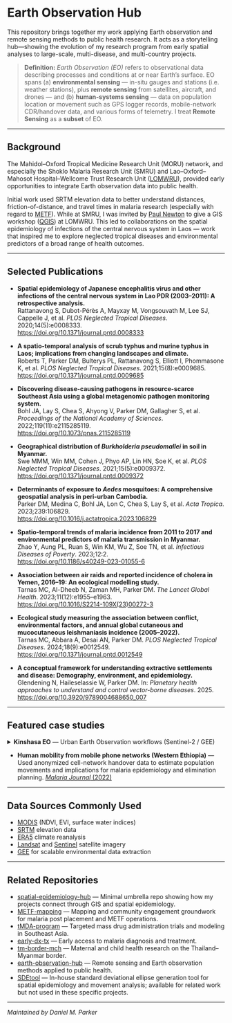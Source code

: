 # Earth Observation Hub

This repository brings together my work applying Earth observation and remote sensing methods to public health research. It acts as a storytelling hub—showing the evolution of my research program from early spatial analyses to large-scale, multi-disease, and multi-country projects.

> **Definition:** *Earth Observation (EO)* refers to observational data describing processes and conditions at or near Earth’s surface. EO spans (a) **environmental sensing** — in-situ gauges and stations (i.e. weather stations), plus **remote sensing** from satellites, aircraft, and drones — and (b) **human-systems sensing** — data on population location or movement such as GPS logger records, mobile-network CDR/handover data, and various forms of telemetry. I treat **Remote Sensing** as a **subset** of EO.


---

## Background

The Mahidol–Oxford Tropical Medicine Research Unit (MORU) network, and especially the Shoklo Malaria Research Unit (SMRU) and Lao–Oxford–Mahosot Hospital–Wellcome Trust Research Unit ([LOMWRU](https://www.tropicalmedicine.ox.ac.uk/research/lao-lomwru-moru-network)), provided early opportunities to integrate Earth observation data into public health.  

Initial work used SRTM elevation data to better understand distances, friction-of-distance, and travel times in malaria research (especially with regard to [METF](https://github.com/DMParker1/METF-mapping)). While at SMRU, I was invited by [Paul Newton](https://www.ndm.ox.ac.uk/team/paul-newton) to give a GIS workshop ([QGIS](https://qgis.org/)) at LOMWRU. This led to collaborations on the spatial epidemiology of infections of the central nervous system in Laos — work that inspired me to explore neglected tropical diseases and environmental predictors of a broad range of health outcomes.

---

## Selected Publications

- **Spatial epidemiology of Japanese encephalitis virus and other infections of the central nervous system in Lao PDR (2003–2011): A retrospective analysis.**  
  Rattanavong S, Dubot-Pérès A, Mayxay M, Vongsouvath M, Lee SJ, Cappelle J, et al. *PLOS Neglected Tropical Diseases*. 2020;14(5):e0008333.  
  https://doi.org/10.1371/journal.pntd.0008333

- **A spatio-temporal analysis of scrub typhus and murine typhus in Laos; implications from changing landscapes and climate.**  
  Roberts T, Parker DM, Bulterys PL, Rattanavong S, Elliott I, Phommasone K, et al. *PLOS Neglected Tropical Diseases*. 2021;15(8):e0009685.  
  https://doi.org/10.1371/journal.pntd.0009685

- **Discovering disease-causing pathogens in resource-scarce Southeast Asia using a global metagenomic pathogen monitoring system.**  
  Bohl JA, Lay S, Chea S, Ahyong V, Parker DM, Gallagher S, et al. *Proceedings of the National Academy of Sciences*. 2022;119(11):e2115285119.  
  https://doi.org/10.1073/pnas.2115285119

- **Geographical distribution of *Burkholderia pseudomallei* in soil in Myanmar.**  
  Swe MMM, Win MM, Cohen J, Phyo AP, Lin HN, Soe K, et al. *PLOS Neglected Tropical Diseases*. 2021;15(5):e0009372.  
  https://doi.org/10.1371/journal.pntd.0009372

- **Determinants of exposure to *Aedes* mosquitoes: A comprehensive geospatial analysis in peri-urban Cambodia.**  
  Parker DM, Medina C, Bohl JA, Lon C, Chea S, Lay S, et al. *Acta Tropica*. 2023;239:106829.  
  https://doi.org/10.1016/j.actatropica.2023.106829

- **Spatio-temporal trends of malaria incidence from 2011 to 2017 and environmental predictors of malaria transmission in Myanmar.**  
  Zhao Y, Aung PL, Ruan S, Win KM, Wu Z, Soe TN, et al. *Infectious Diseases of Poverty*. 2023;12:2.  
  https://doi.org/10.1186/s40249-023-01055-6

- **Association between air raids and reported incidence of cholera in Yemen, 2016–19: An ecological modelling study.**  
  Tarnas MC, Al-Dheeb N, Zaman MH, Parker DM. *The Lancet Global Health*. 2023;11(12):e1955–e1963.  
  https://doi.org/10.1016/S2214-109X(23)00272-3

- **Ecological study measuring the association between conflict, environmental factors, and annual global cutaneous and mucocutaneous leishmaniasis incidence (2005–2022).**  
  Tarnas MC, Abbara A, Desai AN, Parker DM. *PLOS Neglected Tropical Diseases*. 2024;18(9):e0012549.  
  https://doi.org/10.1371/journal.pntd.0012549

- **A conceptual framework for understanding extractive settlements and disease: Demography, environment, and epidemiology.**  
  Glendening N, Haileselassie W, Parker DM. In: *Planetary health approaches to understand and control vector-borne diseases*. 2025.  
  https://doi.org/10.3920/9789004688650_007


<hr />

<h2>Featured case studies</h2>

<details>
  <summary><strong>Kinshasa EO</strong> — Urban Earth Observation workflows (Sentinel-2 / GEE)</summary>

  <p><strong>Overview:</strong> <a href="https://github.com/parker-group/Kinshasa_EO/blob/main/OVERVIEW_KinshasaEO.md">OVERVIEW_KinshasaEO.md</a><br/>
  <strong>Repository:</strong> <a href="https://github.com/parker-group/Kinshasa_EO">parker-group/Kinshasa_EO</a></p>

  <p><em>What’s inside:</em> preprocessing pipeline, change detection notebooks, and map outputs.</p>
</details>

- **Human mobility from mobile phone networks (Western Ethiopia)** — Used anonymized cell-network handover data to estimate population movements and implications for malaria epidemiology and elimination planning. [*Malaria Journal* (2022)](https://malariajournal.biomedcentral.com/articles/10.1186/s12936-022-04337-w)

---

## Data Sources Commonly Used

- [MODIS](https://modis.gsfc.nasa.gov/data/) (NDVI, EVI, surface water indices)  
- [SRTM](https://www2.jpl.nasa.gov/srtm/) elevation data  
- [ERA5](https://www.ecmwf.int/en/forecasts/datasets/reanalysis-datasets/era5) climate reanalysis  
- [Landsat](https://landsat.gsfc.nasa.gov/) and [Sentinel](https://sentinels.copernicus.eu/) satellite imagery  
- [GEE](https://earthengine.google.com/) for scalable environmental data extraction  

---


## Related Repositories

- [spatial-epidemiology-hub](https://github.com/DMParker1/spatial-epidemiology-hub) — Minimal umbrella repo showing how my projects connect through GIS and spatial epidemiology.  
- [METF-mapping](https://github.com/DMParker1/METF-mapping) — Mapping and community engagement groundwork for malaria post placement and METF operations.  
- [tMDA-program](https://github.com/DMParker1/tmda-program) — Targeted mass drug administration trials and modeling in Southeast Asia.  
- [early-dx-tx](https://github.com/DMParker1/early-dx-tx) — Early access to malaria diagnosis and treatment.  
- [tm-border-mch](https://github.com/DMParker1/tm-border-mch) — Maternal and child health research on the Thailand–Myanmar border.  
- [earth-observation-hub](https://github.com/DMParker1/earth-observation-hub) — Remote sensing and Earth observation methods applied to public health.  
- [SDEtool](https://github.com/parker-group/SDEtool) — In-house standard deviational ellipse generation tool for spatial epidemiology and movement analysis; available for related work but not used in these specific projects.


---


*Maintained by Daniel M. Parker*
